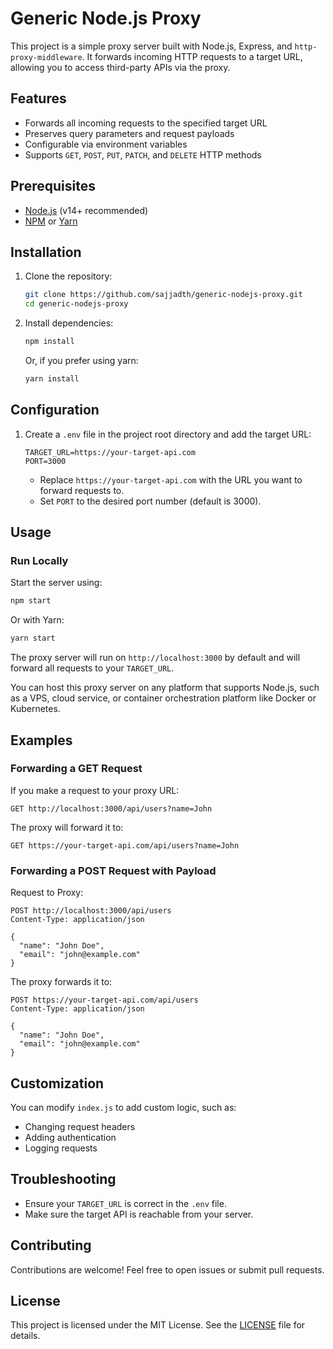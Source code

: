 # Generic Node.js Proxy

This project is a simple proxy server built with Node.js, Express, and `http-proxy-middleware`. It forwards incoming HTTP requests to a target URL, allowing you to access third-party APIs via the proxy.

## Features
- Forwards all incoming requests to the specified target URL
- Preserves query parameters and request payloads
- Configurable via environment variables
- Supports `GET`, `POST`, `PUT`, `PATCH`, and `DELETE` HTTP methods

## Prerequisites

- [Node.js](https://nodejs.org/) (v14+ recommended)
- [NPM](https://www.npmjs.com/) or [Yarn](https://yarnpkg.com/)

## Installation

1. Clone the repository:
   ```bash
   git clone https://github.com/sajjadth/generic-nodejs-proxy.git
   cd generic-nodejs-proxy
   ```

2. Install dependencies:
   ```bash
   npm install
   ```
   Or, if you prefer using yarn:
   ```bash
   yarn install
   ```

## Configuration

1. Create a `.env` file in the project root directory and add the target URL:
   ```
   TARGET_URL=https://your-target-api.com
   PORT=3000
   ```
   - Replace `https://your-target-api.com` with the URL you want to forward requests to.
   - Set `PORT` to the desired port number (default is 3000).

## Usage

### Run Locally
Start the server using:
```bash
npm start
```
Or with Yarn:
```bash
yarn start
```

The proxy server will run on `http://localhost:3000` by default and will forward all requests to your `TARGET_URL`.

You can host this proxy server on any platform that supports Node.js, such as a VPS, cloud service, or container orchestration platform like Docker or Kubernetes.

## Examples

### Forwarding a GET Request
If you make a request to your proxy URL:
```
GET http://localhost:3000/api/users?name=John
```
The proxy will forward it to:
```
GET https://your-target-api.com/api/users?name=John
```

### Forwarding a POST Request with Payload
Request to Proxy:
```
POST http://localhost:3000/api/users
Content-Type: application/json

{
  "name": "John Doe",
  "email": "john@example.com"
}
```
The proxy forwards it to:
```
POST https://your-target-api.com/api/users
Content-Type: application/json

{
  "name": "John Doe",
  "email": "john@example.com"
}
```

## Customization

You can modify `index.js` to add custom logic, such as:
- Changing request headers
- Adding authentication
- Logging requests

## Troubleshooting

- Ensure your `TARGET_URL` is correct in the `.env` file.
- Make sure the target API is reachable from your server.

## Contributing

Contributions are welcome! Feel free to open issues or submit pull requests.

## License

This project is licensed under the MIT License. See the [LICENSE](LICENSE) file for details.
